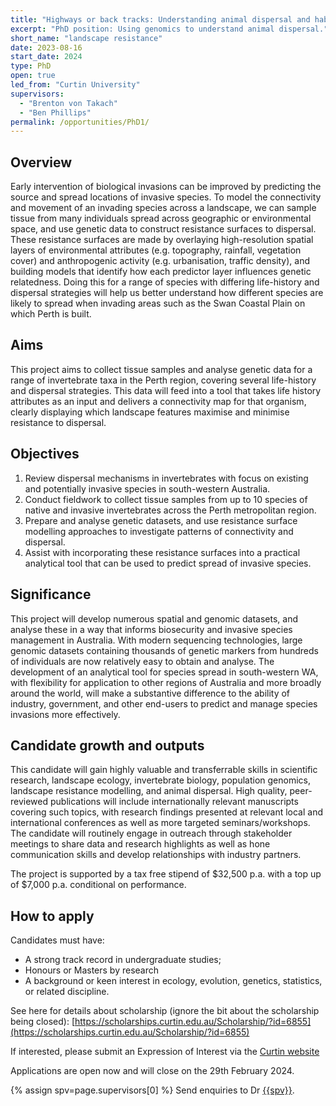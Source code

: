 ```yaml
---
title: "Highways or back tracks: Understanding animal dispersal and habitat connectivity using genomic data"
excerpt: "PhD position: Using genomics to understand animal dispersal."
short_name: "landscape resistance"
date: 2023-08-16
start_date: 2024
type: PhD
open: true
led_from: "Curtin University"
supervisors:
  - "Brenton von Takach"
  - "Ben Phillips"
permalink: /opportunities/PhD1/
---
```


## Overview

Early intervention of biological invasions can be improved by predicting the source and spread locations of invasive species. To model the connectivity and movement of an invading species across a landscape, we can sample tissue from many individuals spread across geographic or environmental space, and use genetic data to construct resistance surfaces to dispersal. These resistance surfaces are made by overlaying high-resolution spatial layers of environmental attributes (e.g. topography, rainfall, vegetation cover) and anthropogenic activity (e.g. urbanisation, traffic density), and building models that identify how each predictor layer influences genetic relatedness. Doing this for a range of species with differing life-history and dispersal strategies will help us better understand how different species are likely to spread when invading areas such as the Swan Coastal Plain on which Perth is built.

## Aims

This project aims to collect tissue samples and analyse genetic data for a range of invertebrate taxa in the Perth region, covering several life-history and dispersal strategies. This data will feed into a tool that takes life history attributes as an input and delivers a connectivity map for that organism, clearly displaying which landscape features maximise and minimise resistance to dispersal.

## Objectives

1.	Review dispersal mechanisms in invertebrates with focus on existing and potentially invasive species in south-western Australia.
2.	Conduct fieldwork to collect tissue samples from up to 10 species of native and invasive invertebrates across the Perth metropolitan region.
3.	Prepare and analyse genetic datasets, and use resistance surface modelling approaches to investigate patterns of connectivity and dispersal.
4.	Assist with incorporating these resistance surfaces into a practical analytical tool that can be used to predict spread of invasive species.

## Significance

This project will develop numerous spatial and genomic datasets, and analyse these in a way that informs biosecurity and invasive species management in Australia. With modern sequencing technologies, large genomic datasets containing thousands of genetic markers from hundreds of individuals are now relatively easy to obtain and analyse. The development of an analytical tool for species spread in south-western WA, with flexibility for application to other regions of Australia and more broadly around the world, will make a substantive difference to the ability of industry, government, and other end-users to predict and manage species invasions more effectively.

## Candidate growth and outputs

This candidate will gain highly valuable and transferrable skills in scientific research, landscape ecology, invertebrate biology, population genomics, landscape resistance modelling, and animal dispersal. High quality, peer-reviewed publications will include internationally relevant manuscripts covering such topics, with research findings presented at relevant local and international conferences as well as more targeted seminars/workshops. The candidate will routinely engage in outreach through stakeholder meetings to share data and research highlights as well as hone communication skills and develop relationships with industry partners.

The project is supported by a tax free stipend of \$32,500 p.a. with a top up of \$7,000 p.a. conditional on performance. 

## How to apply

Candidates must have:

- A strong track record in undergraduate studies;
- Honours or Masters by research
- A background or keen interest in ecology, evolution, genetics, statistics, or related discipline.

See here for details about scholarship (ignore the bit about the scholarship being closed):
[https://scholarships.curtin.edu.au/Scholarship/?id=6855](https://scholarships.curtin.edu.au/Scholarship/?id=6855)

If interested, please submit an Expression of Interest via the [Curtin website](https://forms.curtin.edu.au/Produce/Form/External%20Forms/Expression%20of%20Interest%20for%20Higher%20Degree%20by%20Research/)

Applications are open now and will close on the 29th February 2024.

{% assign spv=page.supervisors[0] %}
Send enquiries to Dr <a href="mailto:{{site.data.authors[spv].email}}">{{spv}}</a>.